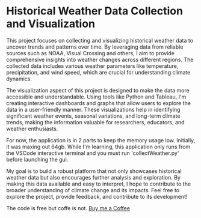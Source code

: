 # Historical Weather Data Collection and Visualization

This project focuses on collecting and visualizing historical weather data to uncover trends and patterns over time. By leveraging data from reliable sources such as NOAA, Visual Crossing and others, I aim to provide comprehensive insights into weather changes across different regions. The collected data includes various weather parameters like temperature, precipitation, and wind speed, which are crucial for understanding climate dynamics.

The visualization aspect of this project is designed to make the data more accessible and understandable. Using tools like Python and Tableau, I'm creating interactive dashboards and graphs that allow users to explore the data in a user-friendly manner. These visualizations help in identifying significant weather events, seasonal variations, and long-term climate trends, making the information valuable for researchers, educators, and weather enthusiasts.

For now, the application is in 2 parts to keep the memory usage low. Initially, it was maxing out 64gb. While I'm learning, this application only runs from the VSCode interactive terminal and you must run 'collectWeather.py' before launching the gui.

My goal is to build a robust platform that not only showcases historical weather data but also encourages further analysis and exploration. By making this data available and easy to interpret, I hope to contribute to the broader understanding of climate change and its impacts. Feel free to explore the project, provide feedback, and contribute to its development!

The code is free but coffe is not.
[Buy me a Coffee](https://buymeacoffee.com/polymathic3d)